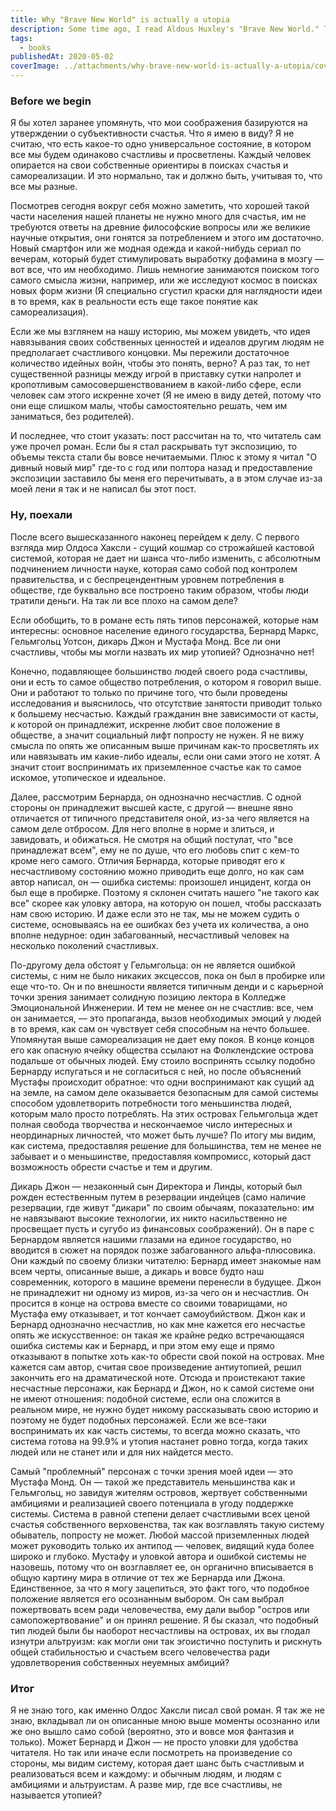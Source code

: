 ```yaml
---
title: Why "Brave New World" is actually a utopia
description: Some time ago, I read Aldous Huxley's "Brave New World." The book made a strong impression on me, despite the fact that I had already read Ray Bradbury's "Fahrenheit 451" and George Orwell's "1984." I noticed a certain difference between this dystopian novel and the other two, but for some reason, I couldn't put it into words. Eventually, one of my friends, on my recommendation, also read this book, and we had a fairly long conversation about it. In the end, we came to the conclusion that "Brave New World" is actually more of a utopia than a dystopia. So, here are my thoughts on the matter.
tags:
  - books
publishedAt: 2020-05-02
coverImage: ../attachments/why-brave-new-world-is-actually-a-utopia/cover.jpg
---
```


### Before we begin

Я бы хотел заранее упомянуть, что мои соображения базируются на утверждении о субъективности счастья. Что я имею в виду? Я не считаю, что есть какое-то одно универсальное состояние, в котором все мы будем одинаково счастливы и просветлены. Каждый человек опирается на свои собственные ориентиры в поисках счастья и самореализации. И это нормально, так и должно быть, учитывая то, что все мы разные.

Посмотрев сегодня вокруг себя можно заметить, что хорошей такой части населения нашей планеты не нужно много для счастья, им не требуются ответы на древние философские вопросы или же великие научные открытия, они гонятся за потреблением и этого им достаточно. Новый смартфон или же модная одежда и какой-нибудь сериал по вечерам, который будет стимулировать выработку дофамина в мозгу — вот все, что им необходимо. Лишь немногие занимаются поиском того самого смысла жизни, например, или же исследуют космос в поисках новых форм жизни (Я специально сгустил краски для наглядности идеи в то время, как в реальности есть еще такое понятие как самореализация).

Если же мы взглянем на нашу историю, мы можем увидеть, что идея навязывания своих собственных ценностей и идеалов другим людям не предполагает счастливого концовки. Мы пережили достаточное количество идейных войн, чтобы это понять, верно? А раз так, то нет существенной разницы между игрой в приставку сутки напролет и кропотливым самосовершенствованием в какой-либо сфере, если человек сам этого искренне хочет (Я не имею в виду детей, потому что они еще слишком малы, чтобы самостоятельно решать, чем им заниматься, без родителей).

И последнее, что стоит указать: пост рассчитан на то, что читатель сам уже прочел роман. Если бы я стал раскрывать тут экспозицию, то объемы текста стали бы вовсе нечитаемыми. Плюс к этому я читал "О дивный новый мир" где-то с год или полтора назад и предоставление экспозиции заставило бы меня его перечитывать, а в этом случае из-за моей лени я так и не написал бы этот пост.

### Ну, поехали

После всего вышесказанного наконец перейдем к делу. С первого взгляда мир Олдоса Хаксли - сущий кошмар со строжайшей кастовой системой, которая не дает ни шанса что-либо изменить, с абсолютным подчинением личности науке, которая само собой под контролем правительства, и с беспрецендентным уровнем потребления в обществе, где буквально все построено таким образом, чтобы люди тратили деньги. На так ли все плохо на самом деле?

Если обобщить, то в романе есть пять типов персонажей, которые нам интересны: основное население единого государства, Бернард Маркс, Гельмгольц Уотсон, дикарь Джон и Мустафа Монд. Все ли они счастливы, чтобы мы могли назвать их мир утопией? Однозначно нет!

Конечно, подавляющее большинство людей своего рода счастливы, они и есть то самое общество потребления, о котором я говорил выше. Они и работают то только по причине того, что были проведены исследования и выяснилось, что отсутствие занятости приводит только к большему несчастью. Каждый гражданин вне зависимости от касты, к которой он принадлежит, искренне любит свое положение в обществе, а значит социальный лифт попросту не нужен. Я не вижу смысла по опять же описанным выше причинам как-то просветлять их или навязывать им какие-либо идеалы, если они сами этого не хотят. А значит стоит воспринимать их приземленное счастье как то самое искомое, утопическое и идеальное.

Далее, рассмотрим Бернарда, он однозначно несчастлив. С одной стороны он принадлежит высшей касте, с другой — внешне явно отличается от типичного представителя оной, из-за чего является на самом деле отбросом. Для него вполне в норме и злиться, и завидовать, и обижаться. Не смотря на общий постулат, что "все принадлежат всем", ему не по душе, что его любовь спит с кем-то кроме него самого. Отличия Бернарда, которые приводят его к несчастливому состоянию можно приводить еще долго, но как сам автор написал, он — ошибка системы: произошел инцидент, когда он был еще в пробирке. Поэтому я склонен считать нашего "не такого как все" скорее как уловку автора, на которую он пошел, чтобы рассказать нам свою историю. И даже если это не так, мы не можем судить о системе, основываясь на ее ошибках без учета их количества, а оно вполне недурное: один забагованный, несчастливый человек на несколько поколений счастливых.

По-другому дела обстоят у Гельмгольца: он не является ошибкой системы, с ним не было никаких эксцессов, пока он был в пробирке или еще что-то. Он и по внешности является типичным денди и с карьерной точки зрения занимает солидную позицию лектора в Колледже Эмоциональной Инженерии. И тем не менее он не счастлив: все, чем он занимается, — это пропаганда, вызов необходимых эмоций у людей в то время, как сам он чувствует себя способным на нечто большее. Упомянутая выше самореализация не дает ему покоя. В конце концов его как опасную ячейку общества ссылают на Фолклендские острова подальше от обычных людей. Ему стоило воспринять ссылку подобно Бернарду испугаться и не согласиться с ней, но после объяснений Мустафы происходит обратное: что одни воспринимают как сущий ад на земле, на самом деле оказывается безопасным для самой системы способом удовлетворить потребности того меньшинства людей, которым мало просто потреблять. На этих островах Гельмгольца ждет полная свобода творчества и нескончаемое число интересных и неординарных личностей, что может быть лучше? По итогу мы видим, как система, предоставляя решение для большинства, тем не менее не забывает и о меньшинстве, предоставляя компромисс, который даст возможность обрести счастье и тем и другим.

Дикарь Джон — незаконный сын Директора и Линды, который был рожден естественным путем в резервации индейцев (само наличие резервации, где живут "дикари" по своим обычаям, показательно: им не навязывают высокие технологии, их никто насильственно не просвещает пусть и сугубо из финансовых соображений). Он в паре с Бернардом является нашими глазами на единое государство, но вводится в сюжет на порядок позже забагованного альфа-плюсовика. Они каждый по своему близки читателю: Бернард имеет знакомые нам всем черты, описанные выше, а дикарь и вовсе будто наш современник, которого в машине времени перенесли в будущее. Джон не принадлежит ни одному из миров, из-за чего он и несчастлив. Он просится в конце на острова вместе со своими товарищами, но Мустафа ему отказывает, и тот кончает самоубийством. Джон как и Бернард однозначно несчастлив, но как мне кажется его несчастье опять же искусственное: он такая же крайне редко встречающаяся ошибка системы как и Бернард, и при этом ему еще и прямо отказывают в попытке хоть как-то обрести свой покой на островах. Мне кажется сам автор, считая свое произведение антиутопией, решил закончить его на драматической ноте. Отсюда и проистекают такие несчастные персонажи, как Бернард и Джон, но к самой системе они не имеют отношения: подобной системе, если она сложится в реальном мире, не нужно будет никому рассказывать свою историю и поэтому не будет подобных персонажей. Если же все-таки воспринимать их как часть системы, то всегда можно сказать, что система готова на 99.9% и утопия настанет ровно тогда, когда таких людей или не станет или и для них найдется место.

Самый "проблемный" персонаж с точки зрения моей идеи — это Мустафа Монд. Он — такой же представитель меньшинства как и Гельмгольц, но завидуя жителям островов, жертвует собственными амбициями и реализацией своего потенциала в угоду поддержке системы. Система в равной степени делает счастливыми всех ценой счастья собственного верховенства, так как возглавлять такую систему обыватель, попросту не может. Любой массой приземленных людей может руководить только их антипод — человек, видящий куда более широко и глубоко. Мустафу и уловкой автора и ошибкой системы не назовешь, потому что он возглавляет ее, он органично вписывается в общую картину мира в отличие от тех же Бернарда или Джона. Единственное, за что я могу зацепиться, это факт того, что подобное положение является его осознанным выбором. Он сам выбрал пожертвовать всем ради человечества, ему дали выбор "остров или самопожертвование" и он принял решение. Я бы сказал, что подобный тип людей были бы наоборот несчастливы на островах, их вы глодал изнутри альтруизм: как могли они так эгоистично поступить и рискнуть общей стабильностью и счастьем всего человечества ради удовлетворения собственных неуемных амбиций?

### Итог

Я не знаю того, как именно Олдос Хаксли писал свой роман. Я так же не знаю, вкладывал ли он описанные мною выше моменты осознанно или же оно вышло само собой (вероятно, это и вовсе моя фантазия и только). Может Бернард и Джон — не просто уловки для удобства читателя. Но так или иначе если посмотреть на произведение со стороны, мы видим систему, которая дает шанс быть счастливым и реализоваться всем и каждому: и обычным людям, и людям с амбициями и альтруистам. А разве мир, где все счастливы, не называется утопией?
